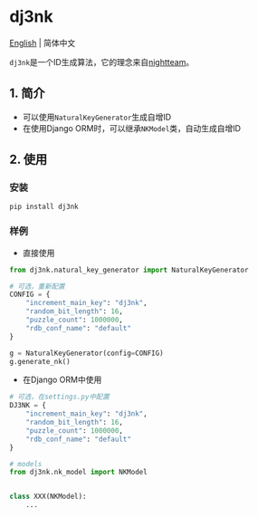 # dj3nk

[English](README.md) | 简体中文

`dj3nk`是一个ID生成算法，它的理念来自[nightteam](https://www.v2ex.com/t/686977)。

## 1. 简介

* 可以使用`NaturalKeyGenerator`生成自增ID
* 在使用Django ORM时，可以继承`NKModel`类，自动生成自增ID

## 2. 使用

### 安装

```shell
pip install dj3nk

```

### 样例

* 直接使用

```python
from dj3nk.natural_key_generator import NaturalKeyGenerator

# 可选，重新配置
CONFIG = {
    "increment_main_key": "dj3nk",
    "random_bit_length": 16,
    "puzzle_count": 1000000,
    "rdb_conf_name": "default"
}

g = NaturalKeyGenerator(config=CONFIG)
g.generate_nk()

```

* 在Django ORM中使用

```python
# 可选，在settings.py中配置
DJ3NK = {
    "increment_main_key": "dj3nk",
    "random_bit_length": 16,
    "puzzle_count": 1000000,
    "rdb_conf_name": "default"
}

# models
from dj3nk.nk_model import NKModel


class XXX(NKModel):
    ...

```
